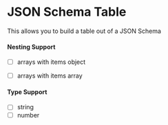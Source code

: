 # JSON Schema Table


This allows you to build a table out of a JSON Schema


#### Nesting Support
- [ ] arrays with items object
- [ ] arrays with items array


#### Type Support
- [ ] string
- [ ] number
